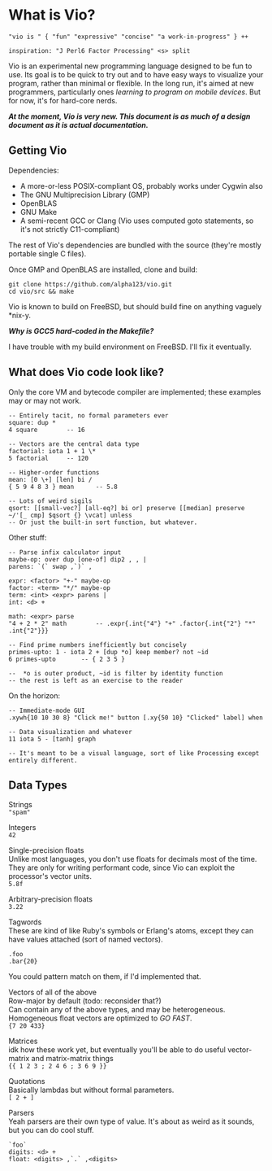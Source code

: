 What is Vio?
==========

	"vio is " { "fun" "expressive" "concise" "a work-in-progress" } ++

	inspiration: "J Perl6 Factor Processing" <s> split

Vio is an experimental new programming language designed to be fun to use. Its goal is to be quick to try out and to have easy ways to visualize your program, rather than minimal or flexible. In the long run, it's aimed at new programmers, particularly ones *learning to program on mobile devices*. But for now, it's for hard-core nerds.

***At the moment, Vio is very new. This document is as much of a design document as it is actual documentation.***

Getting Vio
----------------

Dependencies:

- A more-or-less POSIX-compliant OS, probably works under Cygwin also
- The GNU Multiprecision Library (GMP)
- OpenBLAS
- GNU Make
- A semi-recent GCC or Clang (Vio uses computed goto statements, so it's not strictly C11-compliant)

The rest of Vio's dependencies are bundled with the source (they're mostly portable single C files).

Once GMP and OpenBLAS are installed, clone and build:

	git clone https://github.com/alpha123/vio.git
	cd vio/src && make

Vio is known to build on FreeBSD, but should build fine on anything vaguely *nix-y.

***Why is GCC5 hard-coded in the Makefile?***

I have trouble with my build environment on FreeBSD. I'll fix it eventually.

What does Vio code look like?
------------------------------------------

Only the core VM and bytecode compiler are implemented; these examples may or may not work.

	-- Entirely tacit, no formal parameters ever
	square: dup *
	4 square		-- 16
	
	-- Vectors are the central data type
	factorial: iota 1 + 1 \*
	5 factorial		-- 120
	
	-- Higher-order functions
	mean: [0 \+] [len] bi /
	{ 5 9 4 8 3 } mean		-- 5.8

	-- Lots of weird sigils
	qsort: [[small-vec?] [all-eq?] bi or] preserve [[median] preserve ~/'[_ cmp] $qsort {} \vcat] unless
	-- Or just the built-in sort function, but whatever.

Other stuff:

	-- Parse infix calculator input
	maybe-op: over dup [one-of] dip2 , , |
	parens: `(` swap ,`)` ,

	expr: <factor> "+-" maybe-op
	factor: <term> "*/" maybe-op
	term: <int> <expr> parens |
	int: <d> +

	math: <expr> parse
	"4 + 2 * 2" math		-- .expr{.int{"4"} "+" .factor{.int{"2"} "*" .int{"2"}}}

	-- Find prime numbers inefficiently but concisely
	primes-upto: 1 - iota 2 + [dup *o] keep member? not ~id
	6 primes-upto		-- { 2 3 5 }
	
	--  *o is outer product, ~id is filter by identity function
	-- the rest is left as an exercise to the reader

On the horizon:

	-- Immediate-mode GUI
	.xywh{10 10 30 8} "Click me!" button [.xy{50 10} "Clicked" label] when

	-- Data visualization and whatever
	11 iota 5 - [tanh] graph
	
	-- It's meant to be a visual language, sort of like Processing except entirely different.

Data Types
---------------

Strings  
`"spam"`

Integers  
`42`
	
Single-precision floats  
Unlike most languages, you don't use floats for decimals most of the time. They are only for writing performant code, since Vio can exploit the processor's vector units.  
`5.8f`

Arbitrary-precision floats  
`3.22`

Tagwords  
These are kind of like Ruby's symbols or Erlang's atoms, except they can have values attached (sort of named vectors).
```
.foo
.bar{20}
```
You could pattern match on them, if I'd implemented that.

Vectors of all of the above  
Row-major by default (todo: reconsider that?)  
Can contain any of the above types, and may be heterogeneous. Homogeneous float vectors are optimized to *GO FAST*.  
`{7 20 433}`

Matrices  
idk how these work yet, but eventually you'll be able to do useful vector-matrix and matrix-matrix things  
`{{ 1 2 3 ; 2 4 6 ; 3 6 9 }}`

Quotations  
Basically lambdas but without formal parameters.  
`[ 2 + ]`

Parsers  
Yeah parsers are their own type of value. It's about as weird as it sounds, but you can do cool stuff.
```
`foo`
digits: <d> +
float: <digits> ,`.` ,<digits>
```
